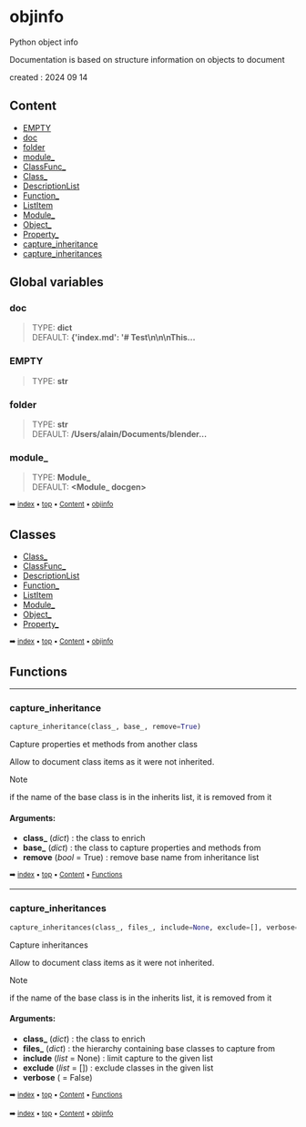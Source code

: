 # objinfo


Python object info

Documentation is based on structure information on objects to document

created : 2024 09 14


## Content

- [EMPTY](objin---objinfo.md#empty)
- [doc](objin---objinfo.md#doc)
- [folder](objin---objinfo.md#folder)
- [module_](objin---objinfo.md#module_)
- [ClassFunc_](objin-classfunc_.md#classfunc_)
- [Class_](objin-class_.md#class_)
- [DescriptionList](objin-descriptionlist.md#descriptionlist)
- [Function_](objin-function_.md#function_)
- [ListItem](objin-listitem.md#listitem)
- [Module_](objin-module_.md#module_)
- [Object_](objin-object_.md#object_)
- [Property_](objin-property_.md#property_)
- [capture_inheritance](objin---objinfo.md#capture_inheritance)
- [capture_inheritances](objin---objinfo.md#capture_inheritances)



## Global variables

### doc

> TYPE: **dict**<br> DEFAULT: **{'index.md': '# Test\n\n\nThis...**



### EMPTY

> TYPE: **str**



### folder

> TYPE: **str**<br> DEFAULT: **/Users/alain/Documents/blender...**



### module_

> TYPE: **Module_**<br> DEFAULT: **<Module_ docgen>**



<sub>:arrow_right: [index](index.md) :black_small_square: [top](#objinfo) :black_small_square: [Content](#content) :black_small_square: [objinfo](#objinfo)</sub>



## Classes


- [Class_](objin-class_.md#class_)
- [ClassFunc_](objin-classfunc_.md#classfunc_)
- [DescriptionList](objin-descriptionlist.md#descriptionlist)
- [Function_](objin-function_.md#function_)
- [ListItem](objin-listitem.md#listitem)
- [Module_](objin-module_.md#module_)
- [Object_](objin-object_.md#object_)
- [Property_](objin-property_.md#property_)



<sub>:arrow_right: [index](index.md) :black_small_square: [top](#objinfo) :black_small_square: [Content](#content) :black_small_square: [objinfo](#objinfo)</sub>



## Functions

----------
### capture_inheritance



``` python
capture_inheritance(class_, base_, remove=True)
```

Capture properties et methods from another class

Allow to document class items as it were not inherited.

> [!Note]
> if the name of the base class is in the inherits list, it is removed from it


#### Arguments:
- **class_** (_dict_) : the class to enrich
- **base_** (_dict_) : the class to capture properties and methods from
- **remove** (_bool_ = True) : remove base name from inheritance list



<sub>:arrow_right: [index](index.md) :black_small_square: [top](#objinfo) :black_small_square: [Content](#content) :black_small_square: [Functions](#functions)</sub>



----------
### capture_inheritances



``` python
capture_inheritances(class_, files_, include=None, exclude=[], verbose=False)
```

Capture inheritances

Allow to document class items as it were not inherited.

> [!Note]
> if the name of the base class is in the inherits list, it is removed from it


#### Arguments:
- **class_** (_dict_) : the class to enrich
- **files_** (_dict_) : the hierarchy containing base classes to capture from
- **include** (_list_ = None) : limit capture to the given list
- **exclude** (_list_ = []) : exclude classes in the given list
- **verbose** ( = False)



<sub>:arrow_right: [index](index.md) :black_small_square: [top](#objinfo) :black_small_square: [Content](#content) :black_small_square: [Functions](#functions)</sub>



<sub>:arrow_right: [index](index.md) :black_small_square: [top](#objinfo) :black_small_square: [Content](#content) :black_small_square: [objinfo](#objinfo)</sub>

